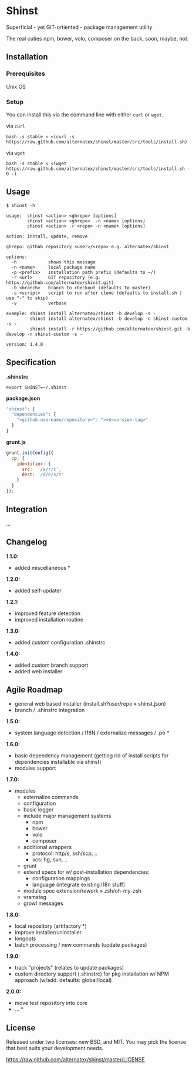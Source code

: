 Shinst
=============

Superficial - yet GIT-ortiented - package management utility

The real cuties npm, bower, volo, composer on the back, soon, maybe, not. 

Installation
------------

### Prerequisites

Unix OS

### Setup

You can install this via the command line with either `curl` or `wget`.

via `curl`

`bash -s stable < <(curl -s https://raw.github.com/alternatex/shinst/master/src/tools/install.sh)`

via `wget`

`bash -s stable < <(wget https://raw.github.com/alternatex/shinst/master/src/tools/install.sh -O -)`

Usage
-------------

```shell
$ shinst -h

usage:  shinst <action> <ghrepo> [options]
        shinst <action> <ghrepo>  -n <name> [options]
        shinst <action> -r <repo> -n <name> [options]

action: install, update, remove

ghrepo: github repository <user>/<repo> e.g. alternatex/shinst

options:
  -h            shows this message        
  -n <name>     local package name
  -p <prefix>   installation path prefix (defaults to ~/)
  -r <url>      GIT repository (e.g. https://github.com/alternatex/shinst.git)
  -b <branch>   branch to checkout (defaults to master)
  -s <script>   script to run after clone (defaults to install.sh | use "-" to skip)
  -v            verbose

example: shinst install alternatex/shinst -b develop -s -
         shinst install alternatex/shinst -b develop -n shinst-custom -s -
         shinst install -r https://github.com/alternatex/shinst.git -b develop -n shinst-custom -s -

version: 1.4.0

```

Specification
-------------

**.shinstrc**

```shell
export SHINST=~/.shinst
```

**package.json**

```javascript
"shinst": {
  "dependencies": {
    "<github:username/repository>": ">=$<version-tag>"
  }
} 
```

**grunt.js**

```javascript
grunt.initConfig({
  cp: {
    identifier: {
      src:  '/s/r/c',
      dest: '/d/e/s/t'
    }
  }
});
```

Integration
-----------
...

Changelog
-------------

**1.1.0:**<br/>
* added miscellaneous \*

**1.2.0:**<br/>
* added self-updater

**1.2.1:**<br/>
* improved feature detection
* improved installation routine

**1.3.0:**<br/>
* added custom configuration .shinstrc

**1.4.0:**<br/>
* added custom branch support
* added web installer

Agile Roadmap
-------------

- general web based installer (install.sh?user/repo » shinst.json)
- branch / .shinstrc integration

**1.5.0:**<br/>
- system language detection / l18N / externalize messages / .po *

**1.6.0:**<br/>
- basic dependency management (getting rid of install scripts for dependencies installable via shinst)
- modules support

**1.7.0:**<br/>
- modules
  - externalize commands 
  - configuration 
  - basic logger
  - include major management systems 
      - npm
      - bower
      - volo
      - composer      
  - additional wrappers
      - protocol: http/s, ssh/scp, ..
      - vcs: hg, svn, ..
  - grunt 
  - extend specs for w/ post-installation dependencies:
      - configuration mappings
      - language (integrate existing l18n stuff)
  - module spec extension/rework » zsh/oh-my-zsh  
  - vramsteg  
  - growl messages 

**1.8.0:**<br/>
- local repository (artifactory *)
- improve installer/uninstaller
- longopts     
- batch processing / new commands (update packages)

**1.9.0:**<br/>
- track "projects" (relates to update packages)
- custom directory support (.shinstrc) for pkg installation w/ NPM approach (w/add. defaults: global/local)

**2.0.0:**<br/>
- move test repository into core
- ... *

License
-------------
Released under two licenses: new BSD, and MIT. You may pick the
license that best suits your development needs.

https://raw.github.com/alternatex/shinst/master/LICENSE
